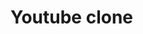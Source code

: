 # Youtube clone

<!-- ## HOOKS

1. useState()
2. useEffect()

3. useMemo()

   - increase the performance of the app
   - lets you cache the result of a calculation between re-renders
   - expensive operation

   ```

   ```

4.
5. -->

<!-- 1. setup tailwind

   - npm install -D tailwindcss
   - npx tailwindcss init
   - Configure your template paths

   ```
   	content: [
   	"./src/**/*.{html,js,ts,jsx,tsx}",
   	],
   ```

   - Add the Tailwind directives to your CSS

   ```
   @tailwind base;
   @tailwind components;
   @tailwind utilities;
   ```

2. Planning

- Head
- Body
  - Sidebar
    - MenuItems
  - MainContainer
    - ButtonList
    - VideoContainer
      - VedioCard -->

<!--
`HOC` -
function that takes in a component return a component
SMALL MODIFICATION


`SEARCH`
making an api call

`debaouncing` :
    typing slow - each and every keystroke - diff. 200ms - suggestion
    typing fast - skipping some of the events - diff 30ms - no suggestion


`Perfomance`:
- Iphone pro max = 14 letter * 1000 = 140000
- with debouncing 3 API calls * 1000 = 3000


`Show Suggestion for better UX`

`Debouncing` with 200ms
    - if keystroke between 2 key strokes is < 200ms  - DECLINE API CALL
    - > 200MS - Make an api call
-->

<!--

  /***
   *
   * Make an api call after every key press but if the difference
   * between 2 API calls is <200ms
   * decline the API call
   *
   * key = i
   * - render the component
   * - call useEffect()
   * - start timer ==> make an api call after 200 ms
   *
   * key - ip
   * - destroy the component (call useEffect return method)
   * - re-render the component
   * - call useEffect (make an api call)
   * - new* start timer -> (make an api call) after 200 ms
   *
   *
   * setTimeout()200ms - declines
   *
   * change
   * - onchange method
   * - changing the state variable
   * - triggers the reconciliation preocess
   * - render once again
   *
   *
   * NEW* TIMER -> fast typing -> declines the `API` call

Structure cache
 *	time complexity to search in arra B(n)

- time complexity to search in Object B(1) - better
-->

<!--
Search -
  Live api
  caching
  debouncing

LRU CACHE - LEAST RECENTLY USED
RESTRICT THE CACHE OBJETC TO STORE 100 KEYS
REMOVE FROM START

FIFO
LIFO
 -->

<!--
COMMENTS

2 LEVEL DEEP - Basic , Reply
n Level nested commnets

UI + DSA + RECURSION

-->

<!--
  streaming chat


-->

<!--
Live chat

  Web Socket - NO INTERVALS
  API polling - INTERVALS like: 1ms 3sm



 -->
